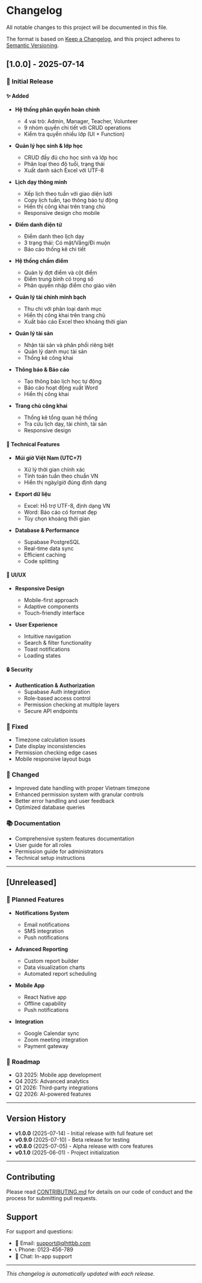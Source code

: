 # Changelog

All notable changes to this project will be documented in this file.

The format is based on [Keep a Changelog](https://keepachangelog.com/en/1.0.0/),
and this project adheres to [Semantic Versioning](https://semver.org/spec/v2.0.0.html).

## [1.0.0] - 2025-07-14

### 🎉 Initial Release

#### ✨ Added
- **Hệ thống phân quyền hoàn chỉnh**
  - 4 vai trò: Admin, Manager, Teacher, Volunteer
  - 9 nhóm quyền chi tiết với CRUD operations
  - Kiểm tra quyền nhiều lớp (UI + Function)

- **Quản lý học sinh & lớp học**
  - CRUD đầy đủ cho học sinh và lớp học
  - Phân loại theo độ tuổi, trạng thái
  - Xuất danh sách Excel với UTF-8

- **Lịch dạy thông minh**
  - Xếp lịch theo tuần với giao diện lưới
  - Copy lịch tuần, tạo thông báo tự động
  - Hiển thị công khai trên trang chủ
  - Responsive design cho mobile

- **Điểm danh điện tử**
  - Điểm danh theo lịch dạy
  - 3 trạng thái: Có mặt/Vắng/Đi muộn
  - Báo cáo thống kê chi tiết

- **Hệ thống chấm điểm**
  - Quản lý đợt điểm và cột điểm
  - Điểm trung bình có trọng số
  - Phân quyền nhập điểm cho giáo viên

- **Quản lý tài chính minh bạch**
  - Thu chi với phân loại danh mục
  - Hiển thị công khai trên trang chủ
  - Xuất báo cáo Excel theo khoảng thời gian

- **Quản lý tài sản**
  - Nhận tài sản và phân phối riêng biệt
  - Quản lý danh mục tài sản
  - Thống kê công khai

- **Thông báo & Báo cáo**
  - Tạo thông báo lịch học tự động
  - Báo cáo hoạt động xuất Word
  - Hiển thị công khai

- **Trang chủ công khai**
  - Thống kê tổng quan hệ thống
  - Tra cứu lịch dạy, tài chính, tài sản
  - Responsive design

#### 🔧 Technical Features
- **Múi giờ Việt Nam (UTC+7)**
  - Xử lý thời gian chính xác
  - Tính toán tuần theo chuẩn VN
  - Hiển thị ngày/giờ đúng định dạng

- **Export dữ liệu**
  - Excel: Hỗ trợ UTF-8, định dạng VN
  - Word: Báo cáo có format đẹp
  - Tùy chọn khoảng thời gian

- **Database & Performance**
  - Supabase PostgreSQL
  - Real-time data sync
  - Efficient caching
  - Code splitting

#### 🎨 UI/UX
- **Responsive Design**
  - Mobile-first approach
  - Adaptive components
  - Touch-friendly interface

- **User Experience**
  - Intuitive navigation
  - Search & filter functionality
  - Toast notifications
  - Loading states

#### 🔒 Security
- **Authentication & Authorization**
  - Supabase Auth integration
  - Role-based access control
  - Permission checking at multiple layers
  - Secure API endpoints

### 🐛 Fixed
- Timezone calculation issues
- Date display inconsistencies
- Permission checking edge cases
- Mobile responsive layout bugs

### 🔄 Changed
- Improved date handling with proper Vietnam timezone
- Enhanced permission system with granular controls
- Better error handling and user feedback
- Optimized database queries

### 📚 Documentation
- Comprehensive system features documentation
- User guide for all roles
- Permission guide for administrators
- Technical setup instructions

---

## [Unreleased]

### 🔮 Planned Features
- **Notifications System**
  - Email notifications
  - SMS integration
  - Push notifications

- **Advanced Reporting**
  - Custom report builder
  - Data visualization charts
  - Automated report scheduling

- **Mobile App**
  - React Native app
  - Offline capability
  - Push notifications

- **Integration**
  - Google Calendar sync
  - Zoom meeting integration
  - Payment gateway

### 🎯 Roadmap
- Q3 2025: Mobile app development
- Q4 2025: Advanced analytics
- Q1 2026: Third-party integrations
- Q2 2026: AI-powered features

---

## Version History

- **v1.0.0** (2025-07-14) - Initial release with full feature set
- **v0.9.0** (2025-07-10) - Beta release for testing
- **v0.8.0** (2025-07-05) - Alpha release with core features
- **v0.1.0** (2025-06-01) - Project initialization

---

## Contributing

Please read [CONTRIBUTING.md](CONTRIBUTING.md) for details on our code of conduct and the process for submitting pull requests.

## Support

For support and questions:
- 📧 Email: support@qlhttbb.com
- 📞 Phone: 0123-456-789
- 💬 Chat: In-app support

---

*This changelog is automatically updated with each release.*
